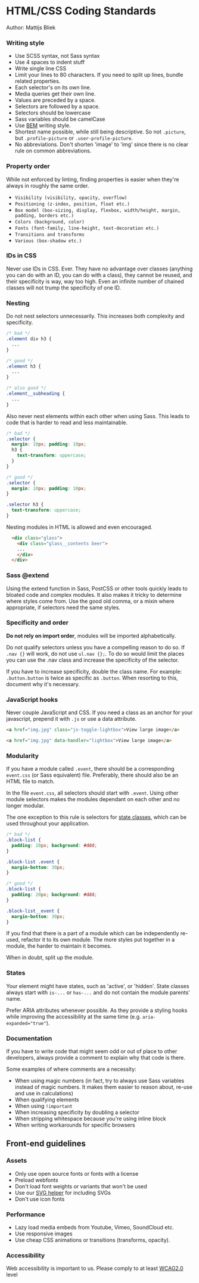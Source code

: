 # HTML/CSS Coding Standards
Author: Mattijs Bliek


### Writing style

- Use SCSS syntax, not Sass syntax
- Use 4 spaces to indent stuff
- Write single line CSS
- Limit your lines to 80 characters. If you need to split up lines, bundle related properties.
- Each selector's on its own line.
- Media queries get their own line.
- Values are preceded by a space.
- Selectors are followed by a space.
- Selectors should be lowercase
- Sass variables should be camelCase
- Use [BEM](http://csswizardry.com/2013/01/mindbemding-getting-your-head-round-bem-syntax/) writing style.
- Shortest name possible, while still being descriptive. So not `.picture`, but `.profile-picture` or `.user-profile-picture`.
- No abbreviations. Don't shorten 'image' to 'img' since there is no clear rule on common abbreviations.


### Property order

While not enforced by linting, finding properties is easier when they're always in roughly the same order.

- `Visibility (visibility, opacity, overflow)`
- `Positioning (z-index, position, float etc.)`
- `Box model (box-sizing, display, flexbox, width/height, margin, padding, borders etc.)`
- `Colors (background, color)`
- `Fonts (font-family, line-height, text-decoration etc.)`
- `Transitions and transforms`
- `Various (box-shadow etc.)`


### IDs in CSS

Never use IDs in CSS. Ever. They have no advantage over classes (anything you can do with an ID, you can do with a class), they cannot be reused, and their specificity is way, way too high. Even an infinite number of chained classes will not trump the specificity of one ID.


### Nesting

Do not nest selectors unnecessarily. This increases both complexity and specificity.

```css
/* bad */
.element div h3 {
  ...
}

/* good */
.element h3 {
  ...
}

/* also good */
.element__subheading {
  ...
}
```

Also never nest elements within each other when using Sass. This leads to code that is harder to read and less maintainable.

```css
/* bad */
.selector {
  margin: 10px; padding: 10px;
  h3 {
    text-transform: uppercase;
  }
}

/* good */
.selector {
  margin: 10px; padding: 10px;
}

.selector h3 {
  text-transform: uppercase;
}
```

Nesting modules in HTML is allowed and even encouraged.

```html
  <div class="glass">
    <div class="glass__contents beer">
    ...
    </div>
  </div>
```


### Sass @extend

Using the extend function in Sass, PostCSS or other tools quickly leads to bloated code and complex modules. It also makes it tricky to determine where styles come from. Use the good old comma, or a mixin where appropriate, if selectors need the same styles.


### Specificity and order

**Do not rely on import order**, modules will be imported alphabetically.

Do not qualify selectors unless you have a compelling reason to do so. If `.nav {}` will work, do not use `ul.nav {};`. To do so would limit the places you can use the .nav class and increase the specificity of the selector.

If you have to increase specificity, double the class name. For example: `.button.button` is twice as specific as `.button`. When resorting to this, document why it's necessary.


### JavaScript hooks

Never couple JavaScript and CSS. If you need a class as an anchor for your javascript, prepend it with `.js` or use a data attribute.

```html
<a href="img.jpg" class="js-toggle-lightbox">View large image</a>

<a href="img.jpg" data-handler="lightbox">View large image</a>
````


### Modularity

If you have a module called `.event`, there should be a corresponding `event.css` (or Sass equivalent) file. Preferably, there should also be an HTML file to match.

In the file `event.css`, all selectors should start with `.event`. Using other module selectors makes the modules dependant on each other and no longer modular.

The one exception to this rule is selectors for [state classes](#states), which can be used throughout your application.

```css
/* bad */
.block-list {
  padding: 20px; background: #ddd;
}

.block-list .event {
  margin-bottom: 30px;
}
```

```css
/* good */
.block-list {
  padding: 20px; background: #ddd;
}

.block-list__event {
  margin-bottom: 30px;
}
```


If you find that there is a part of a module which can be independently re-used, refactor it to its own module. The more styles put together in a module, the harder to maintain it becomes.

When in doubt, split up the module.


### States

Your element might have states, such as 'active', or 'hidden'. State classes always start with `is-...` or `has-...` and do not contain the module parents' name.

Prefer ARIA attributes whenever possible. As they provide a styling hooks while improving the accessibility at the same time (e.g. `aria-expanded="true"`).


### Documentation

If you have to write code that might seem odd or out of place to other developers, always provide a comment to explain why that code is there.

Some examples of where comments are a necessity:
- When using magic numbers (in fact, try to always use Sass variables instead of magic numbers. It makes them easier to reason about, re-use and use in calculations)
- When qualifying elements
- When using `!important`
- When increasing specificity by doubling a selector
- When stripping whitespace because you're using inline block
- When writing workarounds for specific browsers


## Front-end guidelines

### Assets

- Only use open source fonts or fonts with a license
- Preload webfonts
- Don't load font weights or variants that won't be used
- Use our [SVG helper](https://github.com/grrr-amsterdam/garp_scaffold/blob/master/application/modules/default/views/helpers/Svg.php) for including SVGs
- Don't use icon fonts

### Performance

- Lazy load media embeds from Youtube, Vimeo, SoundCloud etc.
- Use responsive images
- Use cheap CSS animations or transitions (transforms, opacity).

### Accessibility

Web accessibility is important to us. Please comply to at least [WCAG2.0](https://www.w3.org/TR/WCAG20/) level

